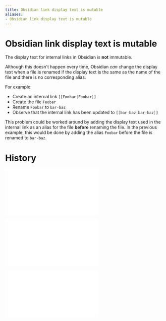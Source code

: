 ```yaml
---
title: Obsidian link display text is mutable
aliases:
- Obsidian link display text is mutable
---
```



# Obsidian link display text is mutable

The display text for internal links in Obsidian is **not** immutable.

Although this doesn't happen every time, Obsidian _can_ change the display text when a file is renamed if the display text is the same as the name of the file and there is no corresponding alias.

For example:
* Create an internal link `[[Foobar|Foobar]]`
* Create the file `Foobar`
* Rename `Foobar` to `bar-baz`
* Observe that the internal link has been updated to `[[bar-baz|bar-baz]]`

This problem could be worked around by adding the display text used in the internal link as an alias for the file **before** renaming the file. In the previous example, this would be done by adding the alias `Foobar` before the file is renamed to `bar-baz`.

# History

![202305300005](../entries/202305300005.md)

![202306020039](../entries/202306020039.md)

![20240724210051](../entries/20240724210051.md)
